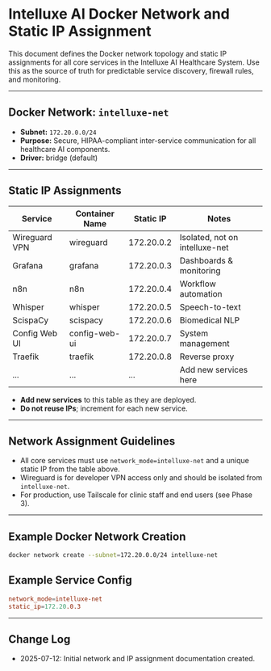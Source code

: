 # Intelluxe AI Docker Network and Static IP Assignment

This document defines the Docker network topology and static IP assignments for all core services in the Intelluxe AI Healthcare System. Use this as the source of truth for predictable service discovery, firewall rules, and monitoring.

---

## Docker Network: `intelluxe-net`
- **Subnet:** `172.20.0.0/24`
- **Purpose:** Secure, HIPAA-compliant inter-service communication for all healthcare AI components.
- **Driver:** bridge (default)

---

## Static IP Assignments
| Service         | Container Name      | Static IP        | Notes                       |
|-----------------|--------------------|------------------|-----------------------------|
| Wireguard VPN   | wireguard          | 172.20.0.2       | Isolated, not on intelluxe-net |
| Grafana         | grafana            | 172.20.0.3       | Dashboards & monitoring     |
| n8n             | n8n                | 172.20.0.4       | Workflow automation         |
| Whisper         | whisper            | 172.20.0.5       | Speech-to-text              |
| ScispaCy        | scispacy           | 172.20.0.6       | Biomedical NLP              |
| Config Web UI   | config-web-ui      | 172.20.0.7       | System management           |
| Traefik         | traefik            | 172.20.0.8       | Reverse proxy               |
| ...             | ...                | ...              | Add new services here       |

- **Add new services** to this table as they are deployed.
- **Do not reuse IPs**; increment for each new service.

---

## Network Assignment Guidelines
- All core services must use `network_mode=intelluxe-net` and a unique static IP from the table above.
- Wireguard is for developer VPN access only and should be isolated from `intelluxe-net`.
- For production, use Tailscale for clinic staff and end users (see Phase 3).

---

## Example Docker Network Creation
```bash
docker network create --subnet=172.20.0.0/24 intelluxe-net
```

## Example Service Config
```conf
network_mode=intelluxe-net
static_ip=172.20.0.3
```

---

## Change Log
- 2025-07-12: Initial network and IP assignment documentation created.
